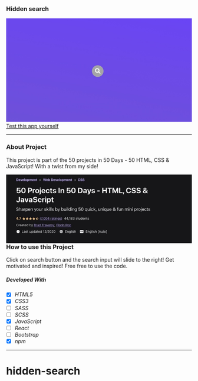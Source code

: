### Hidden search

![img](./img/hidden-search.png)
[Test this app yourself](https://maykaltenev.github.io/hidden-search/)

---

### About Project

This project is part of the 50 projects in 50 Days - 50 HTML, CSS & JavaScript! With a twist from my side!

[<img align="left" alt="50project" src="/img/50projects.png" />][udemy]

[udemy]: https://www.udemy.com/course/50-projects-50-days/

### How to use this Project

Click on search button and the search input will slide to the right! Get motivated and inspired! Free free to use the code.

##### Developed With

- [x] _HTML5_
- [x] _CSS3_
- [ ] _SASS_
- [ ] _SCSS_
- [x] _JavaScript_
- [ ] _React_
- [ ] _Bootstrap_
- [x] _npm_

---
# hidden-search
